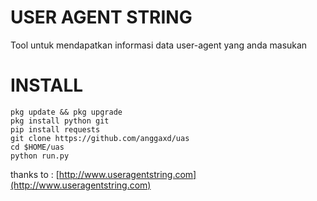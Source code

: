 # USER AGENT STRING
Tool untuk mendapatkan informasi data user-agent yang anda masukan

# INSTALL
```
pkg update && pkg upgrade
pkg install python git
pip install requests
git clone https://github.com/anggaxd/uas
cd $HOME/uas
python run.py
```

thanks to : [http://www.useragentstring.com](http://www.useragentstring.com)
